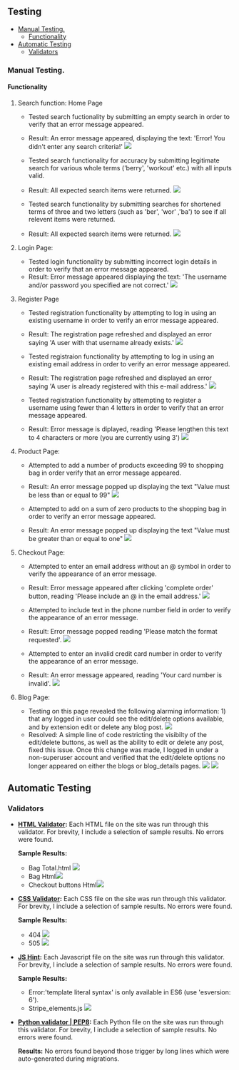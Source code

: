 ## Testing

- [Manual Testing.](#manual-testing)
  * [Functionality](#functionality)
- [Automatic Testing](#automatic-testing)
  * [Validators](#validators)

### Manual Testing.
#### Functionality

1. Search function: Home Page
    - Tested search fuctionality by submitting an empty search in order to verify that an error message appeared.
    - Result: An error message appeared, displaying the text: 'Error! You didn't enter any search criteria!'
    ![](media/test-search-none.png)


    - Tested search functionality for accuracy by submitting legitimate search for various whole terms ('berry', 'workout' etc.) with all  inputs valid.

    - Result: All expected search items were returned.
    ![](media/test-terms.png)


    - Tested search functionality by submitting searches for shortened terms of three and two letters (such as 'ber', 'wor' ,'ba') to see if all relevent items were returned.
    - Result: All expected search items were returned. 
    ![](media/test-search-small.png)


2. Login Page:
    - Tested login functionality by submitting incorrect login details in order to verify that an error message appeared.
    - Result: Error message appeared displaying the text: 'The username and/or password you specified are not correct.'
    ![](media/login-username.png)

3. Register Page
    - Tested registration functionality by attempting to log in using an existing username in order to verify an error message appeared.
    - Result: The registration page refreshed and displayed an error saying 'A user with that username already exists.'
    ![](media/test-reg-name.png)
   
    - Tested registraion functionality by attempting to log in using an existing email address in order to verify an error message appeared.
    - Result: The registration page refreshed and displayed an error saying 'A user is already registered with this e-mail address.'
    ![](media/test-reg-email.png)

    - Tested registration functionality by attempting to register a username using fewer than 4 letters in order to verify that an error message appeared.
    - Result: Error message is diplayed, reading 'Please lengthen this text to 4 characters or more (you are currently using 3')
    ![](media/test-signup3.png)


4. Product Page:
    - Attempted to add a number of products exceeding 99 to shopping bag in order verify that an error message appeared.
    - Result: An error message popped up displaying the text "Value must be less than or equal to 99"
    ![](media/product-page-greater-100.png)

    - Attempted to add on a sum of zero products to the shopping bag in order to verify an error message appeared.
    - Result: An error message popped up displaying the text "Value must be greater than or equal to one"
    ![](media/product-page-less.png)


5. Checkout Page:
    - Attempted to enter an email address without an @ symbol in order to verify the appearance of an error message.
    - Result: Error message appeared after clicking 'complete order' button, reading 'Please include an @ in the email address.'
    ![](media/checkout-@.png)
    - Attempted to include text in the phone number field in order to verify the appearance of an error message.
    - Result: Error message popped reading 'Please match the format requested'.
    ![](media/text-phone.png)

    - Attempted to enter an invalid credit card number in order to verify the appearance of an error message.
    - Result: An error message appeared, reading 'Your card number is invalid'. 
    ![](media/credit-card.png)

6. Blog Page:
    - Testing on this page revealed the following alarming information: 1) that any logged in user could see the edit/delete options available, and by extension edit or delete any blog post. 
    ![](media/blog-testing-edit.png)
    - Resolved: A simple line of code restricting the visibilty of the edit/delete buttons, as well as the ability to edit or delete any post, fixed this issue. 
    Once this change was made, I logged in under a non-superuser account and verified that the edit/delete options no longer appeared on either the blogs or blog_details pages. 
    ![](media/blog-testing.png)
    ![](media/blog-testing-detail-edit.png)



## Automatic Testing

### Validators

 - **[HTML Validator](https://validator.w3.org/):** 
 Each HTML file on the site was run through this validator. For brevity, I include a selection of sample results. No errors were found. 
    
    **Sample Results:** 
    - Bag Total.html ![](media/bag-total-validatator.png)
    - Bag Html![](media/bag-validator.png)
    - Checkout buttons Html![](media/checkout-buttons-validatator.png)

- **[CSS Validator](https://jigsaw.w3.org/css-validator/):** Each CSS file on the site was run through this validator. For brevity, I include a selection of sample results. No errors were found.

    **Sample Results:**
    - 404 ![](media/css-validator.png)
    - 505 ![](media/css2-validator.png)


- **[JS Hint](https://jshint.com/):** 
Each Javascript file on the site was run through this validator. For brevity, I include a selection of sample results. No errors were found.
    
    **Sample Results:**
    -  Error:'template literal syntax' is only available in ES6 (use 'esversion: 6').
    -  Stripe_elements.js ![](media/stripe-js-validator.png)

- **[Python validator | PEP8](http://pep8online.com/):** Each Python file on the site was run through this validator. For brevity, I include a selection of sample results. No errors were found.

    **Results:** No errors found beyond those trigger by long lines which were auto-generated during migrations.

